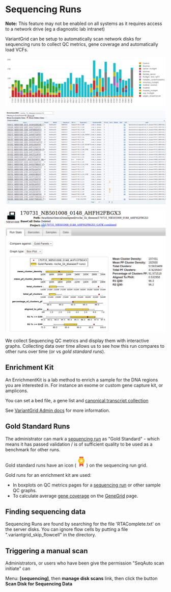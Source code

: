# Sequencing Runs

**Note:** This feature may not be enabled on all systems as it requires access to a network drive (eg a diagnostic lab intranet)

VariantGrid can be setup to automatically scan network disks for sequencing runs to collect QC metrics, gene coverage and automatically load VCFs.

![Sequencing Samples over time](images/sequencing_samples.png)

![Automatically loaded sequencing runs + VCFs](images/sequencing_runs.png)

![A Sequencing Run](images/sequencing_run_qc.png)

We collect Sequencing QC metrics and display them with interactive graphs. Collecting data over time allows us to see how this run compares to other runs over time (or vs _gold standard runs_).

## Enrichment Kit

An EnrichmentKit is a lab method to enrich a sample for the DNA regions you are interested in. For instance an exome or custom gene capture kit, or amplicons.

You can set a bed file, a gene list and [canonical transcript collection](../genes/gene_coverage.html#canonical-transcripts)

See [VariantGrid Admin docs](https://variantgrid-admin-docs.readthedocs.io/en/latest/sequencing/enrichment_kits.html) for more information.

## Gold Standard Runs

The administrator can mark a [sequencing run](sequencing_runs.md) as "Gold Standard" - which means it has passed validation / is of sufficient quality to be used as a benchmark for other runs.

Gold standard runs have an icon (![](images/gold-medal.png)) on the sequencing run grid.

Gold runs for an enrichment kit are used:

* In boxplots on QC metrics pages for a [sequencing run](sequencing_runs.md) or other sample QC graphs.   
* To calculate average [gene coverage](../genes/gene_coverage.md) on the [GeneGrid](../genes/genegrid.md) page. 

## Finding sequencing data

Sequencing Runs are found by searching for the file 'RTAComplete.txt' on the server disks. You can ignore flow cells by putting a file ".variantgrid_skip_flowcell" in the directory. 

## Triggering a manual scan

Administrators, or users who have been give the permission "SeqAuto scan initiate" can 

Menu: **[sequencing]**, then **manage disk scans** link, then click the button **Scan Disk for Sequencing Data**

